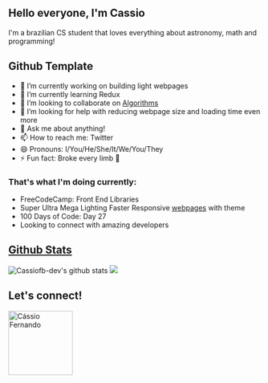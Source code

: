 
## Hello everyone, I'm Cassio
I'm a brazilian CS student that loves everything about astronomy, math and programming!
## Github Template
- 🔭 I’m currently working on building light webpages
- 🌱 I’m currently learning Redux
- 👯 I’m looking to collaborate on <a href="https://cassiofb-dev.github.io/algorithms/">Algorithms</a>
- 🤔 I’m looking for help with reducing webpage size and loading time even more
- 💬 Ask me about anything!
- 📫 How to reach me: Twitter
- 😄 Pronouns: I/You/He/She/It/We/You/They
- ⚡ Fun fact: Broke every limb 🤣
### That's what I'm doing currently:
- FreeCodeCamp: Front End Libraries
- Super Ultra Mega Lighting Faster Responsive <a href="https://cassiofb-dev.github.io/celer/" target="_blank">webpages</a> with theme
- 100 Days of Code: Day 27
- Looking to connect with amazing developers
## <a href="https://github.com/anuraghazra/github-readme-stats">Github Stats</a>
![Cassiofb-dev's github stats](https://github-readme-stats.vercel.app/api?username=cassiofb-dev&show_icons=true&theme=dracula&line_height=21)
<img src="https://github-readme-stats.anuraghazra1.vercel.app/api/top-langs/?username=cassiofb-dev&layout=compact&theme=dracula" />
## Let's connect!
<a href="https://twitter.com/cassiofb_dev">
  <img width="128px" align="center" alt="Cássio Fernando" src="https://cdn.svgporn.com/logos/twitter.svg" />
</a>

<!--
### Hi there 👋


**cassiofb-dev/cassiofb-dev** is a ✨ _special_ ✨ repository because its `README.md` (this file) appears on your GitHub profile.

Here are some ideas to get you started:

- 🔭 I’m currently working on ...
- 🌱 I’m currently learning ...
- 👯 I’m looking to collaborate on ...
- 🤔 I’m looking for help with ...
- 💬 Ask me about ...
- 📫 How to reach me: ...
- 😄 Pronouns: ...
- ⚡ Fun fact: ...
-->

